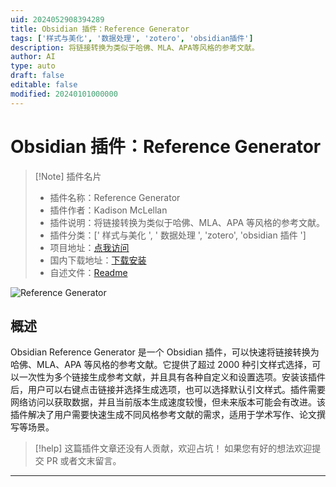 ```yaml
---
uid: 2024052908394289
title: Obsidian 插件：Reference Generator
tags: ['样式与美化', '数据处理', 'zotero', 'obsidian插件']
description: 将链接转换为类似于哈佛、MLA、APA等风格的参考文献。
author: AI
type: auto
draft: false
editable: false
modified: 20240101000000
---
```


# Obsidian 插件：Reference Generator

> [!Note] 插件名片
> - 插件名称：Reference Generator
> - 插件作者：Kadison McLellan
> - 插件说明：将链接转换为类似于哈佛、MLA、APA 等风格的参考文献。
> - 插件分类：[' 样式与美化 ', ' 数据处理 ', 'zotero', 'obsidian 插件 ']
> - 项目地址：[点我访问](https://github.com/kadisonm/obsidian-reference-generator)
> - 国内下载地址：[下载安装](https://pkmer.cn/products/plugin/pluginMarket/?reference-generator)
> - 自述文件：[Readme](https://ghproxy.net/https://raw.githubusercontent.com/kadisonm/obsidian-reference-generator/master/README.md)

![Reference Generator](https://cdn.pkmer.cn/covers/reference-generator.gif!pkmer)

## 概述

Obsidian Reference Generator 是一个 Obsidian 插件，可以快速将链接转换为哈佛、MLA、APA 等风格的参考文献。它提供了超过 2000 种引文样式选择，可以一次性为多个链接生成参考文献，并且具有各种自定义和设置选项。安装该插件后，用户可以右键点击链接并选择生成选项，也可以选择默认引文样式。插件需要网络访问以获取数据，并且当前版本生成速度较慢，但未来版本可能会有改进。该插件解决了用户需要快速生成不同风格参考文献的需求，适用于学术写作、论文撰写等场景。

> [!help]
> 这篇插件文章还没有人贡献，欢迎占坑！
> 如果您有好的想法欢迎提交 PR 或者文末留言。

---



